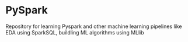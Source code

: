 # PySpark
Repository for learning Pyspark and other machine learning pipelines like EDA using SparkSQL, buildling ML algorithms using MLlib

